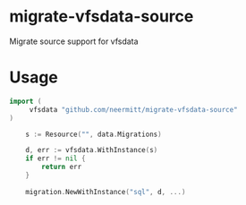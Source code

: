 # migrate-vfsdata-source
Migrate source support for vfsdata


# Usage
```go
import (
     vfsdata "github.com/neermitt/migrate-vfsdata-source"
)

    s := Resource("", data.Migrations)

    d, err := vfsdata.WithInstance(s)
    if err != nil {
        return err
    }
    
    migration.NewWithInstance("sql", d, ...)
```
